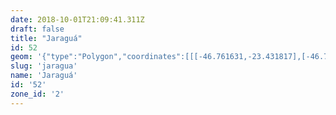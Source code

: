 ```yaml
---
date: 2018-10-01T21:09:41.311Z
draft: false
title: "Jaraguá"
id: 52
geom: '{"type":"Polygon","coordinates":[[[-46.761631,-23.431817],[-46.761834,-23.432378],[-46.761737,-23.432726],[-46.761852,-23.433146],[-46.761974,-23.43329],[-46.762173,-23.433386],[-46.76234,-23.433626],[-46.762688,-23.433564],[-46.762978,-23.433748],[-46.763141,-23.434053],[-46.763365,-23.43404],[-46.763645,-23.434566],[-46.763597,-23.434808],[-46.763666,-23.435141],[-46.763753,-23.43526],[-46.764249,-23.435546],[-46.764708,-23.436508],[-46.764312,-23.437097],[-46.764394,-23.437585],[-46.764664,-23.437725],[-46.764893,-23.438044],[-46.764799,-23.438578],[-46.764917,-23.438788],[-46.764916,-23.439073],[-46.76503,-23.439352],[-46.765119,-23.440038],[-46.764812,-23.441236],[-46.764786,-23.441556],[-46.764917,-23.441983],[-46.764842,-23.442304],[-46.764905,-23.442836],[-46.764838,-23.4432],[-46.765124,-23.443496],[-46.765247,-23.443504],[-46.765342,-23.443585],[-46.765468,-23.443873],[-46.765635,-23.444011],[-46.765744,-23.444368],[-46.766034,-23.444465],[-46.766123,-23.444581],[-46.766415,-23.445354],[-46.766369,-23.445607],[-46.765973,-23.446225],[-46.765921,-23.446573],[-46.765979,-23.446777],[-46.76643,-23.447138],[-46.766987,-23.447331],[-46.767624,-23.448004],[-46.768317,-23.448334],[-46.768695,-23.448588],[-46.769168,-23.448708],[-46.769356,-23.44893],[-46.769503,-23.449329],[-46.769555,-23.44984],[-46.769854,-23.450339],[-46.769528,-23.451136],[-46.769565,-23.451414],[-46.77006,-23.452712],[-46.770178,-23.453269],[-46.770465,-23.45355],[-46.770762,-23.454018],[-46.771666,-23.453481],[-46.775481,-23.454452],[-46.775315,-23.465843],[-46.775721,-23.467144],[-46.775813,-23.467692],[-46.775783,-23.468771],[-46.775611,-23.469422],[-46.77536,-23.469598],[-46.775238,-23.469971],[-46.774891,-23.470445],[-46.774789,-23.471428],[-46.774856,-23.471829],[-46.77518,-23.472699],[-46.772121,-23.473919],[-46.77162,-23.474222],[-46.771024,-23.474774],[-46.770448,-23.47565],[-46.770188,-23.476474],[-46.770158,-23.477434],[-46.770399,-23.478405],[-46.769796,-23.478425],[-46.769628,-23.478018],[-46.768966,-23.47804],[-46.768199,-23.476898],[-46.768048,-23.476772],[-46.766736,-23.476463],[-46.766073,-23.476432],[-46.764323,-23.47445],[-46.763861,-23.474076],[-46.763562,-23.473945],[-46.762834,-23.473932],[-46.761848,-23.4737],[-46.761087,-23.473348],[-46.760402,-23.472791],[-46.759796,-23.47281],[-46.758969,-23.473087],[-46.758398,-23.473028],[-46.757562,-23.473197],[-46.756761,-23.473151],[-46.756363,-23.47322],[-46.754939,-23.473666],[-46.754413,-23.473737],[-46.75325,-23.473207],[-46.753417,-23.472624],[-46.753132,-23.469666],[-46.752927,-23.469473],[-46.752689,-23.469359],[-46.752666,-23.469253],[-46.752439,-23.469339],[-46.751828,-23.469252],[-46.751321,-23.468494],[-46.750765,-23.467858],[-46.750731,-23.467573],[-46.750914,-23.467236],[-46.749781,-23.466416],[-46.749331,-23.466225],[-46.749191,-23.466097],[-46.747966,-23.465882],[-46.747756,-23.46571],[-46.747227,-23.465624],[-46.745629,-23.465692],[-46.745856,-23.466609],[-46.745817,-23.467606],[-46.745606,-23.468324],[-46.745081,-23.469193],[-46.741718,-23.466756],[-46.740529,-23.465652],[-46.740031,-23.465266],[-46.736246,-23.462538],[-46.719077,-23.458113],[-46.719334,-23.45738],[-46.719444,-23.45723],[-46.71967,-23.457134],[-46.720274,-23.45711],[-46.720468,-23.457011],[-46.720588,-23.456837],[-46.72061,-23.456512],[-46.720545,-23.456068],[-46.720153,-23.454391],[-46.719905,-23.454046],[-46.719049,-23.453598],[-46.71886,-23.453286],[-46.718809,-23.452954],[-46.718617,-23.452818],[-46.717885,-23.452592],[-46.71753,-23.452315],[-46.717398,-23.452133],[-46.716569,-23.451893],[-46.716032,-23.451544],[-46.715845,-23.451151],[-46.715814,-23.450673],[-46.714662,-23.45079],[-46.714398,-23.450882],[-46.714101,-23.451083],[-46.711944,-23.453861],[-46.711887,-23.454106],[-46.71216,-23.454527],[-46.712109,-23.454533],[-46.711823,-23.454445],[-46.711468,-23.454138],[-46.711129,-23.453736],[-46.710789,-23.453164],[-46.710322,-23.452745],[-46.710157,-23.452682],[-46.709751,-23.452725],[-46.709366,-23.452674],[-46.709021,-23.452484],[-46.708641,-23.452404],[-46.708368,-23.452043],[-46.708031,-23.451973],[-46.707731,-23.45162],[-46.707223,-23.451353],[-46.707376,-23.451044],[-46.70722,-23.450759],[-46.707236,-23.450509],[-46.707181,-23.450396],[-46.706722,-23.450067],[-46.70664,-23.4499],[-46.706507,-23.448271],[-46.706393,-23.447694],[-46.70643,-23.447458],[-46.70656,-23.447223],[-46.706431,-23.446996],[-46.706544,-23.446701],[-46.70633,-23.446364],[-46.706324,-23.44606],[-46.706755,-23.445496],[-46.707252,-23.444993],[-46.707526,-23.444857],[-46.707956,-23.444754],[-46.708047,-23.444517],[-46.708171,-23.444425],[-46.708822,-23.444366],[-46.709199,-23.444142],[-46.70954,-23.444053],[-46.710271,-23.443492],[-46.710482,-23.443401],[-46.711405,-23.442377],[-46.711829,-23.441038],[-46.711787,-23.440993],[-46.711848,-23.440971],[-46.711813,-23.44059],[-46.711676,-23.440322],[-46.711291,-23.439891],[-46.710637,-23.439396],[-46.710007,-23.439183],[-46.709351,-23.439151],[-46.709231,-23.43905],[-46.709113,-23.439072],[-46.708812,-23.438944],[-46.708656,-23.438676],[-46.708368,-23.438491],[-46.708157,-23.437446],[-46.707671,-23.437105],[-46.707532,-23.437225],[-46.707503,-23.437473],[-46.707436,-23.437552],[-46.706278,-23.437256],[-46.706145,-23.437349],[-46.705252,-23.437563],[-46.704662,-23.438053],[-46.704021,-23.43832],[-46.703485,-23.438397],[-46.703222,-23.438357],[-46.703416,-23.436872],[-46.703343,-23.435063],[-46.702893,-23.431484],[-46.703082,-23.430085],[-46.703056,-23.429675],[-46.70334,-23.428493],[-46.703389,-23.427139],[-46.703508,-23.426952],[-46.703582,-23.426585],[-46.703581,-23.424986],[-46.703672,-23.423212],[-46.703608,-23.422792],[-46.703424,-23.422551],[-46.703262,-23.422469],[-46.702215,-23.42226],[-46.700876,-23.422227],[-46.700715,-23.422179],[-46.700907,-23.420755],[-46.701207,-23.420172],[-46.701308,-23.419767],[-46.701312,-23.41903],[-46.701437,-23.418057],[-46.701824,-23.417534],[-46.702053,-23.417383],[-46.70293,-23.417291],[-46.704064,-23.4169],[-46.70465,-23.416834],[-46.705349,-23.41704],[-46.706062,-23.417146],[-46.706357,-23.416996],[-46.706498,-23.416679],[-46.706872,-23.416407],[-46.707641,-23.416432],[-46.70818,-23.416567],[-46.708277,-23.416654],[-46.708426,-23.417482],[-46.708488,-23.419132],[-46.708724,-23.420907],[-46.708782,-23.42116],[-46.708946,-23.421347],[-46.709744,-23.421512],[-46.71053,-23.421494],[-46.710881,-23.421433],[-46.711122,-23.421282],[-46.711373,-23.421226],[-46.711691,-23.421322],[-46.711974,-23.421558],[-46.713102,-23.421708],[-46.714304,-23.421684],[-46.715261,-23.42177],[-46.716481,-23.422197],[-46.716687,-23.422366],[-46.716736,-23.422781],[-46.716952,-23.42346],[-46.716802,-23.42415],[-46.716833,-23.424421],[-46.717199,-23.424941],[-46.717712,-23.425175],[-46.717871,-23.425536],[-46.717997,-23.425675],[-46.718065,-23.426133],[-46.718139,-23.426237],[-46.718315,-23.42632],[-46.718815,-23.426379],[-46.719197,-23.426604],[-46.719986,-23.426648],[-46.720447,-23.426755],[-46.721573,-23.427273],[-46.722077,-23.42743],[-46.722625,-23.427517],[-46.723068,-23.427466],[-46.723212,-23.427299],[-46.723245,-23.427062],[-46.723124,-23.426925],[-46.723208,-23.426849],[-46.723292,-23.426395],[-46.723417,-23.426227],[-46.723608,-23.426106],[-46.724019,-23.425384],[-46.724229,-23.425379],[-46.724327,-23.42528],[-46.724299,-23.425089],[-46.724161,-23.424926],[-46.724156,-23.42482],[-46.724364,-23.4248],[-46.724403,-23.424738],[-46.72444,-23.423976],[-46.723843,-23.423813],[-46.723817,-23.42349],[-46.72309,-23.423387],[-46.723789,-23.422932],[-46.724482,-23.422804],[-46.724693,-23.422845],[-46.724895,-23.4227],[-46.725108,-23.42269],[-46.725339,-23.42277],[-46.726292,-23.42333],[-46.726689,-23.423434],[-46.727153,-23.423434],[-46.727568,-23.4233],[-46.72783,-23.423124],[-46.728584,-23.42215],[-46.728691,-23.42211],[-46.729208,-23.422387],[-46.729362,-23.422635],[-46.728885,-23.424288],[-46.728915,-23.424518],[-46.729048,-23.424653],[-46.729214,-23.424476],[-46.729614,-23.423608],[-46.730013,-23.423288],[-46.730092,-23.423012],[-46.732339,-23.421434],[-46.733534,-23.420858],[-46.734822,-23.420581],[-46.735603,-23.420256],[-46.735801,-23.420298],[-46.736151,-23.420684],[-46.736324,-23.420735],[-46.736856,-23.420558],[-46.737748,-23.420635],[-46.738238,-23.420396],[-46.738409,-23.420418],[-46.738899,-23.420609],[-46.739134,-23.420794],[-46.739581,-23.420944],[-46.739842,-23.421232],[-46.739992,-23.421299],[-46.740243,-23.421258],[-46.740401,-23.421127],[-46.740986,-23.421192],[-46.74163,-23.4216],[-46.742186,-23.421699],[-46.742827,-23.421669],[-46.743241,-23.421428],[-46.743212,-23.421934],[-46.743267,-23.422056],[-46.743867,-23.422299],[-46.743963,-23.42227],[-46.744139,-23.422484],[-46.744492,-23.422628],[-46.744627,-23.422912],[-46.7448,-23.422981],[-46.744973,-23.423144],[-46.745141,-23.42351],[-46.745096,-23.423753],[-46.745391,-23.423996],[-46.745459,-23.424125],[-46.745641,-23.424216],[-46.746035,-23.424711],[-46.746322,-23.42466],[-46.746323,-23.424737],[-46.746202,-23.42484],[-46.746371,-23.424931],[-46.746745,-23.4248],[-46.747121,-23.424913],[-46.747349,-23.425184],[-46.747495,-23.425726],[-46.747418,-23.426142],[-46.747559,-23.426362],[-46.747754,-23.427155],[-46.747978,-23.427448],[-46.747852,-23.427611],[-46.747668,-23.427671],[-46.747707,-23.428171],[-46.74765,-23.428629],[-46.747804,-23.42874],[-46.747885,-23.428615],[-46.748092,-23.429014],[-46.748363,-23.429137],[-46.748266,-23.429228],[-46.748017,-23.429293],[-46.747946,-23.42942],[-46.748018,-23.42965],[-46.747428,-23.430183],[-46.747658,-23.430412],[-46.747818,-23.430393],[-46.747859,-23.430438],[-46.747938,-23.431001],[-46.755656,-23.431594],[-46.759227,-23.431688],[-46.761631,-23.431817]]]}'
slug: 'jaragua'
name: 'Jaraguá'
id: '52'
zone_id: '2'
---
```

		